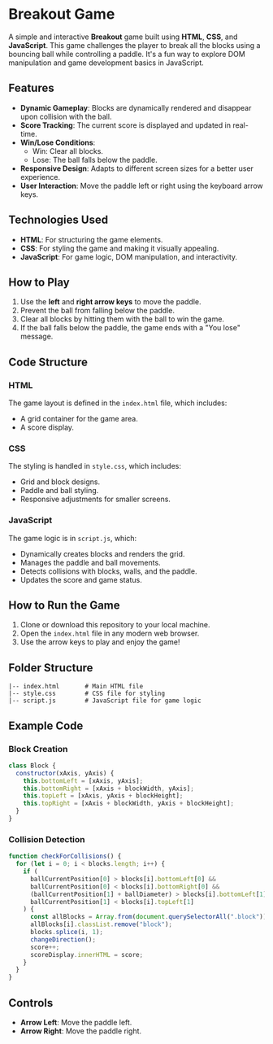 

# Breakout Game

A simple and interactive **Breakout** game built using **HTML**, **CSS**, and **JavaScript**. This game challenges the player to break all the blocks using a bouncing ball while controlling a paddle. It's a fun way to explore DOM manipulation and game development basics in JavaScript.

## Features

- **Dynamic Gameplay**: Blocks are dynamically rendered and disappear upon collision with the ball.
- **Score Tracking**: The current score is displayed and updated in real-time.
- **Win/Lose Conditions**:
  - Win: Clear all blocks.
  - Lose: The ball falls below the paddle.
- **Responsive Design**: Adapts to different screen sizes for a better user experience.
- **User Interaction**: Move the paddle left or right using the keyboard arrow keys.

## Technologies Used

- **HTML**: For structuring the game elements.
- **CSS**: For styling the game and making it visually appealing.
- **JavaScript**: For game logic, DOM manipulation, and interactivity.

## How to Play

1. Use the **left** and **right arrow keys** to move the paddle.
2. Prevent the ball from falling below the paddle.
3. Clear all blocks by hitting them with the ball to win the game.
4. If the ball falls below the paddle, the game ends with a "You lose" message.

## Code Structure

### HTML
The game layout is defined in the `index.html` file, which includes:
- A grid container for the game area.
- A score display.
  
### CSS
The styling is handled in `style.css`, which includes:
- Grid and block designs.
- Paddle and ball styling.
- Responsive adjustments for smaller screens.

### JavaScript
The game logic is in `script.js`, which:
- Dynamically creates blocks and renders the grid.
- Manages the paddle and ball movements.
- Detects collisions with blocks, walls, and the paddle.
- Updates the score and game status.

## How to Run the Game

1. Clone or download this repository to your local machine.
2. Open the `index.html` file in any modern web browser.
3. Use the arrow keys to play and enjoy the game!

## Folder Structure

```
|-- index.html       # Main HTML file
|-- style.css        # CSS file for styling
|-- script.js        # JavaScript file for game logic
```

## Example Code

### Block Creation
```javascript
class Block {
  constructor(xAxis, yAxis) {
    this.bottomLeft = [xAxis, yAxis];
    this.bottomRight = [xAxis + blockWidth, yAxis];
    this.topLeft = [xAxis, yAxis + blockHeight];
    this.topRight = [xAxis + blockWidth, yAxis + blockHeight];
  }
}
```

### Collision Detection
```javascript
function checkForCollisions() {
  for (let i = 0; i < blocks.length; i++) {
    if (
      ballCurrentPosition[0] > blocks[i].bottomLeft[0] &&
      ballCurrentPosition[0] < blocks[i].bottomRight[0] &&
      (ballCurrentPosition[1] + ballDiameter) > blocks[i].bottomLeft[1] &&
      ballCurrentPosition[1] < blocks[i].topLeft[1]
    ) {
      const allBlocks = Array.from(document.querySelectorAll(".block"));
      allBlocks[i].classList.remove("block");
      blocks.splice(i, 1);
      changeDirection();
      score++;
      scoreDisplay.innerHTML = score;
    }
  }
}
```

## Controls

- **Arrow Left**: Move the paddle left.
- **Arrow Right**: Move the paddle right.


